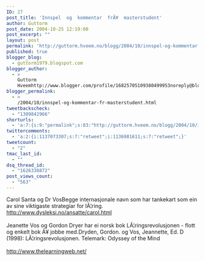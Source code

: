 ```yaml
---
ID: 27
post_title: 'Innspel  og  kommentar  frÃ¥  masterstudent'
author: Guttorm
post_date: 2004-10-25 12:19:00
post_excerpt: ""
layout: post
permalink: 'http://guttorm.hveem.no/blogg/2004/10/innspel-og-kommentar-fra%c2%a5-masterstudent/'
published: true
blogger_blog:
  - guttorm1979.blogspot.com
blogger_author:
  - >
    Guttorm
    Hveemhttp://www.blogger.com/profile/16825705109380499953noreply@blogger.com
blogger_permalink:
  - >
    /2004/10/innspel-og-kommentar-fr-masterstudent.html
tweetbackscheck:
  - "1309842966"
shorturls:
  - 'a:7:{s:9:"permalink";s:83:"http://guttorm.hveem.no/blogg/2004/10/innspel-og-kommentar-fra%c2%a5-masterstudent/";s:7:"tinyurl";s:25:"http://tinyurl.com/97j2kv";s:4:"isgd";s:17:"http://is.gd/gIqr";s:5:"bitly";s:18:"http://bit.ly/JteX";s:5:"snipr";s:22:"http://snipr.com/ah9z7";s:5:"snurl";s:22:"http://snurl.com/ah9z7";s:7:"snipurl";s:24:"http://snipurl.com/ah9z7";}'
twittercomments:
  - 'a:2:{i:1137073307;s:7:"retweet";i:1136981611;s:7:"retweet";}'
tweetcount:
  - "2"
tmac_last_id:
  - ""
dsq_thread_id:
  - "1626338872"
post_views_count:
  - "563"
---
```

Carol Santa og Dr VosBegge internasjonale navn som har tankekart som ein av sine viktigaste strategiar for lÃ¦ring.
<br />http://www.dysleksi.no/ansatte/carol.html
<br />
<br />Jeanette Vos og Gordon Dryer har ei norsk bok LÃ¦ringsrevolusjonen - flott og enkelt bok Ã¥ jobbe med.Dryden, Gordon. og Vos, Jeannette, Ed. D (1998): LÃ¦ringsrevolusjonen. Telemark: Odyssey of the Mind
<br />
<br />http://www.thelearningweb.net/